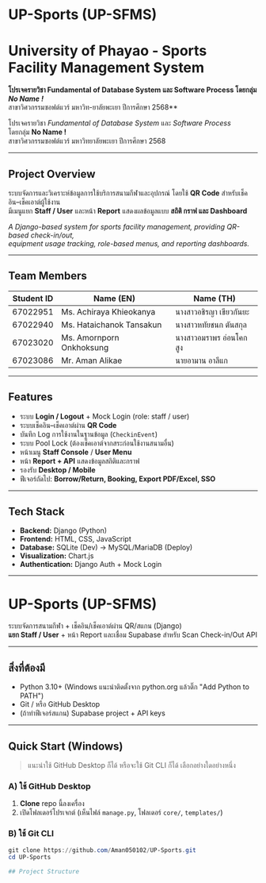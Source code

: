 # UP-Sports (UP-SFMS)
**University of Phayao - Sports Facility Management System**
=======
**โปรเจครายวิชา Fundamental of Database System และ Software Process โดยกลุ่ม *No Name !***  
สาขาวิศวกรรมซอฟต์แวร์ มหาวิท-ยาลัยพะเยา ปีการศึกษา 2568**


โปรเจครายวิชา _Fundamental of Database System_ และ _Software Process_  
โดยกลุ่ม **No Name !**  
สาขาวิศวกรรมซอฟต์แวร์ มหาวิทยาลัยพะเยา ปีการศึกษา 2568

---

## Project Overview

ระบบจัดการและวิเคราะห์ข้อมูลการใช้บริการสนามกีฬาและอุปกรณ์ โดยใช้ **QR Code** สำหรับเช็คอิน–เช็คเอาต์ผู้ใช้งาน  
มีเมนูแยก **Staff / User** และหน้า **Report** แสดงผลข้อมูลแบบ **สถิติ กราฟ และ Dashboard**

_A Django-based system for sports facility management, providing QR-based check-in/out,  
equipment usage tracking, role-based menus, and reporting dashboards._

---

## Team Members

| Student ID | Name (EN)                | Name (TH)               |
| ---------- | ------------------------ | ----------------------- |
| 67022951   | Ms. Achiraya Khieokanya  | นางสาวอชิรญา เขียวกันยะ |
| 67022940   | Ms. Hataichanok Tansakun | นางสาวหทัยชนก ตันสกุล   |
| 67023020   | Ms. Amornporn Onkhoksung | นางสาวอมราพร อ่อนโคกสูง |
| 67023086   | Mr. Aman Alikae          | นายอามาน อาลีแก         |

---

## Features

- ระบบ **Login / Logout** + Mock Login (role: staff / user)
- ระบบเช็คอิน–เช็คเอาต์ผ่าน **QR Code**
- บันทึก Log การใช้งานในฐานข้อมูล (`CheckinEvent`)
- ระบบ Pool Lock (ต้องเช็คเอาต์จากสระก่อนใช้งานสนามอื่น)
- หน้าเมนู **Staff Console** / **User Menu**
- หน้า **Report + API** แสดงข้อมูลสถิติและกราฟ
- รองรับ **Desktop / Mobile**
- ฟีเจอร์ถัดไป: **Borrow/Return, Booking, Export PDF/Excel, SSO**

---

## Tech Stack

- **Backend:** Django (Python)
- **Frontend:** HTML, CSS, JavaScript
- **Database:** SQLite (Dev) → MySQL/MariaDB (Deploy)
- **Visualization:** Chart.js
- **Authentication:** Django Auth + Mock Login

---

# UP-Sports (UP-SFMS)

ระบบจัดการสนามกีฬา + เช็คอิน/เช็คเอาต์ผ่าน QR/สแกน (Django)  
**แยก Staff / User** + หน้า Report และเชื่อม Supabase สำหรับ Scan Check-in/Out API

---

## สิ่งที่ต้องมี
- Python 3.10+ (Windows แนะนำติดตั้งจาก python.org แล้วติ๊ก "Add Python to PATH")
- Git / หรือ GitHub Desktop
- (ถ้าทำฟีเจอร์สแกน) Supabase project + API keys

---

## Quick Start (Windows)

> แนะนำใช้ GitHub Desktop ก็ได้ หรือจะใช้ Git CLI ก็ได้ เลือกอย่างใดอย่างหนึ่ง

### A) ใช้ GitHub Desktop
1) **Clone** repo นี้ลงเครื่อง
2) เปิดโฟลเดอร์โปรเจกต์ (เห็นไฟล์ `manage.py`, โฟลเดอร์ `core/`, `templates/`)

### B) ใช้ Git CLI
```powershell
git clone https://github.com/Aman050102/UP-Sports.git
cd UP-Sports

## Project Structure

